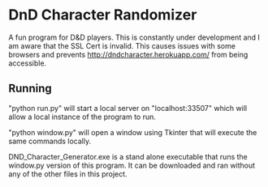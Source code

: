 DnD Character Randomizer
============
A fun program for D&D players. This is constantly under development and I am aware that the SSL Cert is invalid. This causes issues with some browsers and prevents http://dndcharacter.herokuapp.com/ from being accessible.

Running
------------
"python run.py" will start a local server on "localhost:33507" which will allow a local instance of the program to run.

"python window.py" will open a window using Tkinter that will execute the same commands locally.

DND_Character_Generator.exe is a stand alone executable that runs the window.py version of this program. It can be downloaded and ran without any of the other files in this project.


